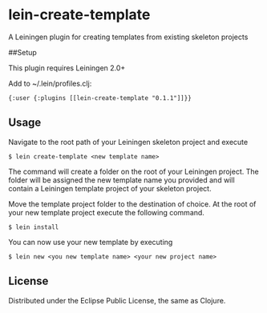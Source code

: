 # lein-create-template

A Leiningen plugin for creating templates from existing skeleton projects


##Setup

This plugin requires Leiningen 2.0+

Add to ~/.lein/profiles.clj:

    {:user {:plugins [[lein-create-template "0.1.1"]]}}

## Usage

Navigate to the root path of your Leiningen skeleton project and execute

    $ lein create-template <new template name>

The command will create a folder on the root of your Leiningen project.
The folder will be assigned the new template name you provided
and will contain a Leiningen template project of your skeleton project.

Move the template project folder to the destination of choice.
At the root of your new template project execute the following command.

    $ lein install

You can now use your new template by executing

    $ lein new <you new template name> <your new project name>


## License

Distributed under the Eclipse Public License, the same as Clojure.
